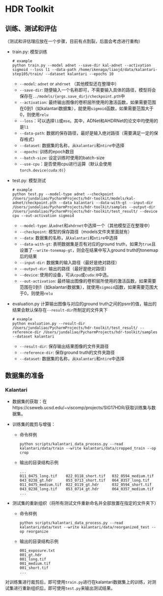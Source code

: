 # HDR Toolkit

## 训练、测试和评估

（测试和评估理应放在一个步骤，目前有点割裂，后面会考虑进行重构）

- train.py: 模型训练

  ```shell
  # example
  python train.py --model adnet --save-dir kal-adnet --activation sigmoid --loss l1 --data-path /home/ikenaga/liaojd/data/kalantari-step105/train/ --dataset kalantari --epochs 10
  ```

  - `--model`: `adnet` or `ahdrnet` （其他模型还在整理中）
  - `--save-dir`: 随便输入一个名称即可，不需要输入具体的路径，模型将会保存在`../models/{args.save_dir}/checkpoint.pth`中
  - `--activation`: 最终输出图像的卷积层所使用的激活函数，如果需要范围在0到1（如kalantari数据集），就使用`sigmoid`函数，如果需要范围大于0，则使用`relu`
  - `--loss`：可以选择`l1`或`mse`。其中，ADNet和AHDRNet的论文中均使用的是`l1`
  - `--data-path`: 数据的保存路径，最好是输入绝对路径（需要满足一定的保存格式）
  - `--dataset`: 数据集的名称，从`kalantari`和`ntire`中选择
  - `--epochs`: 训练的epoch数目
  - `--batch-size`: 设定训练时使用的batch-size
  - `--use-cpu`：是否使用cpu进行运算（默认会使用`torch.device(cuda:0)`）

- test.py: 模型测试

  ```shell
  # example
  python test.py --model-type adnet --checkpoint /Users/jundaliao/PycharmProjects/hdr-toolkit/models/kal-adnet/checkpoint.pth --data kalantari --data-with-gt --input-dir /Users/jundaliao/PycharmProjects/hdr-toolkit/samples --output-dir /Users/jundaliao/PycharmProjects/hdr-toolkit/test_result/ --device cpu --out-activation sigmoid 
  ```

  - `--model-type`: 从`adnet`和`ahdrnet`中选择一个（其他模型正在整理中）
  - `--checkpoint`: 模型的保存路径（models文件夹里面就有）
  - `--data`: 数据集的名称，从`kalantari`和`ntire`中选择
  - `--data-with-gt`: 表明数据集是否有对应的ground truth，如果为`true`且设置了`--write-tonemap-gt`，则会在结果中写入ground truth的tonemap后的结果
  - `--input-dir`: 数据集的输入路径（最好是绝对路径）
  - `--output-dir`: 输出的路径（最好是绝对路径）
  - `--device`: 使用的设备，可从`cpu`或`cuda:0`中选。
  - `--out-activation`: 最终输出图像的卷积层所使用的激活函数，如果需要范围在0到1（如kalantari数据集），就使用`sigmoid`函数，如果需要范围大于0，则使用`relu`

- evaluation.py 计算输出图像与对应的ground truth之间的psnr的值，输出的结果会默认保存在`--result-dir`所制定的文件夹下

  ```shell
  # example
  python evaluation.py --result-dir /Users/jundaliao/PycharmProjects/hdr-toolkit/test_result/ --reference-dir /Users/jundaliao/PycharmProjects/hdr-toolkit/samples --dataset kalantari
  ```

  - `--result-dir`: 保存输出结果图像的文件夹路径
  - `--reference-dir`: 保存ground truth的文件夹路径
  - `--dataset`: 数据集的名称，从`kalantari`和`ntire`中选择

## 数据集的准备

### Kalantari

- 数据集的获取：在https://cseweb.ucsd.edu/~viscomp/projects/SIG17HDR/获取训练集与数据集。

- 训练集的裁剪与增强：

  - 命令样例

    ```shell 
    python scripts/kalantari_data_process.py --read kalantari/data/train --write kalantari/data/cropped_train --op crop
    ```

  - 输出的目录结构示例

    ```
    ...
    011_0475_long.tif    022_0118_short.tif   032_0594_medium.tif  043_0238_gt.hdr      053_0713_short.tif   064_0357_long.tif
    011_0475_medium.tif  022_0119_gt.hdr      032_0594_short.tif   043_0238_long.tif    053_0714_gt.hdr      064_0357_medium.tif
    ...
    ```

- 测试集的重新组织（将所有测试文件重新命名并全部放置在指定的文件夹下）

  - 命令样例

    ```shell
    python scripts/kalantari_data_process.py --read kalantari/data/test --write kalantari/data/reorganized_test --op reorganize
    ```

  - 输出的目录结构示例

    ```
    001_exposure.txt
    001_gt.hdr
    001_long.tif
    001_medium.tif
    001_short.tif
    ...
    ```

对训练集进行裁剪后，即可使用`train.py`进行在kalantari数据集上的训练，对测试集进行重新组织后，即可使用`test.py`来输出测试结果。